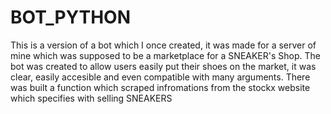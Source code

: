 # BOT_PYTHON

This is a version of a bot which I once created, it was made for a server of mine which was supposed to be a marketplace for a SNEAKER's Shop. 
The bot was created to allow users easily put their shoes on the market, it was clear, easily accesible and even compatible with many arguments. There was built a function
which scraped infromations from the stockx website which specifies with selling SNEAKERS
